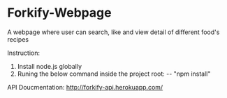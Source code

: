 # Forkify-Webpage
A webpage where user can search, like and view detail of different food's recipes

Instruction:
1. Install node.js globally
2. Runing the below command inside the project root:
  -- "npm install"
  

API Doucmentation:
http://forkify-api.herokuapp.com/
